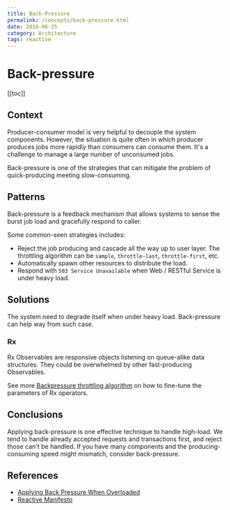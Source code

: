 ```yaml
---
title: Back-Pressure
permalink: /concepts/back-pressure.html
date: 2018-06-25
category: Architecture
tags: reactive
---
```


# Back-pressure

[[toc]]

## Context

Producer-consumer model is very helpful to decouple the system components. However, the situation is quite often in which producer produces jobs more rapidly than consumers can consume them. It's a challenge to manage a large number of unconsumed jobs.

Back-pressure is one of the strategies that can mitigate the problem of quick-producing meeting slow-consuming.

## Patterns

Back-pressure is a feedback mechanism that allows systems to sense the burst job load and gracefully respond to caller.

Some common-seen strategies includes:

* Reject the job producing and cascade all the way up to user layer. The throttling algorithm can be `sample`, `throttle-last`, `throttle-first`, etc. 
* Automatically spawn other resources to distribute the load.
* Respond with `503 Service Unavailable` when Web / RESTful Service is under heavy load.

## Solutions

The system need to degrade itself when under heavy load. Back-pressure can help way from such case.

### Rx

Rx Observables are responsive objects listening on queue-alike data structures. They could be overwhelmed by other fast-producing Observables.

See more [Backpressure throttling algorithm](https://github.com/ReactiveX/RxJava/wiki/Backpressure) on how to fine-tune the parameters of Rx operators.

## Conclusions

Applying back-pressure is one effective technique to handle high-load. We tend to handle already accepted requests and transactions first, and reject those can't be handled. If you have many components and the producing-consuming speed might mismatch, consider back-pressure.

## References

* [Applying Back Pressure When Overloaded](https://dzone.com/articles/applying-back-pressure-when)
* [Reactive Manifesto](https://www.reactivemanifesto.org/glossary#Back-Pressure)
